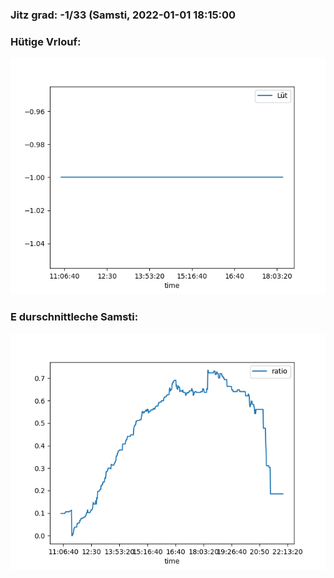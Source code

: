 ### Jitz grad: -1/33 (Samsti, 2022-01-01 18:15:00

### Hütige Vrlouf:
![Graph](Today.png)

### E durschnittleche Samsti:
![Graph](Samsti.png)